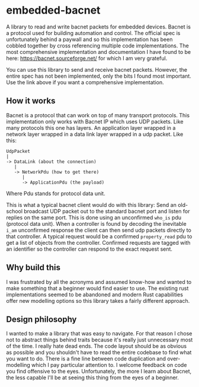 # embedded-bacnet

A library to read and write bacnet packets for embedded devices. Bacnet is a protocol used for building automation and control. 
The official spec is unfortunately behind a paywall and so this implementation has been cobbled together by cross referencing multiple code implementations.
The most comprehensive implementation and documentation I have found to be here: https://bacnet.sourceforge.net/ for which I am very grateful.

You can use this library to send and receive bacnet packets. However, the entire spec has not been implemented, only the bits I found most important. Use the link above if you want a comprehensive implementation.

## How it works

Bacnet is a protocol that can work on top of many transport protocols. This implementation only works with Bacnet IP which uses UDP packets. Like many protocols this one has layers. 
An application layer wrapped in a network layer wrapped in a data link layer wrapped in a udp packet. Like this:

```
UdpPacket
|
-> DataLink (about the connection)
   |
   -> NetworkPdu (how to get there)
      |
      -> ApplicationPdu (the payload)
```

Where Pdu stands for protocol data unit.

This is what a typical bacnet client would do with this library: Send an old-school broadcast UDP packet out to the standard bacnet port and listen for replies on the same port. 
This is done using an unconfirmed `who_is` pdu (protocol data unit). When a controller is found by decoding the inevitable `i_am` unconfirmed response the client can then send udp packets directly to that controller.
A typical request would be a confirmed `property_read` pdu to get a list of objects from the controller. Confirmed requests are tagged with an identifier so the controller can respond to the exact request sent.

## Why build this

I was frustrated by all the acronyms and assumed know-how and wanted to make something that a beginner would find easier to use. 
The existing rust implementations seemed to be abandoned and modern Rust capabilities offer new modelling options so this library takes a fairly different approach.

## Design philosophy

I wanted to make a library that was easy to navigate. 
For that reason I chose not to abstract things behind traits because it's really just unnecessary most of the time. I really hate dead ends.
The code layout should be as obvious as possible and you shouldn't have to read the entire codebase to find what you want to do. 
There is a fine line between code duplication and over-modelling which I pay particular attention to. 
I welcome feedback on code you find offensive to the eyes. 
Unfortunately, the more I learn about Bacnet, the less capable I'll be at seeing this thing from the eyes of a beginner.